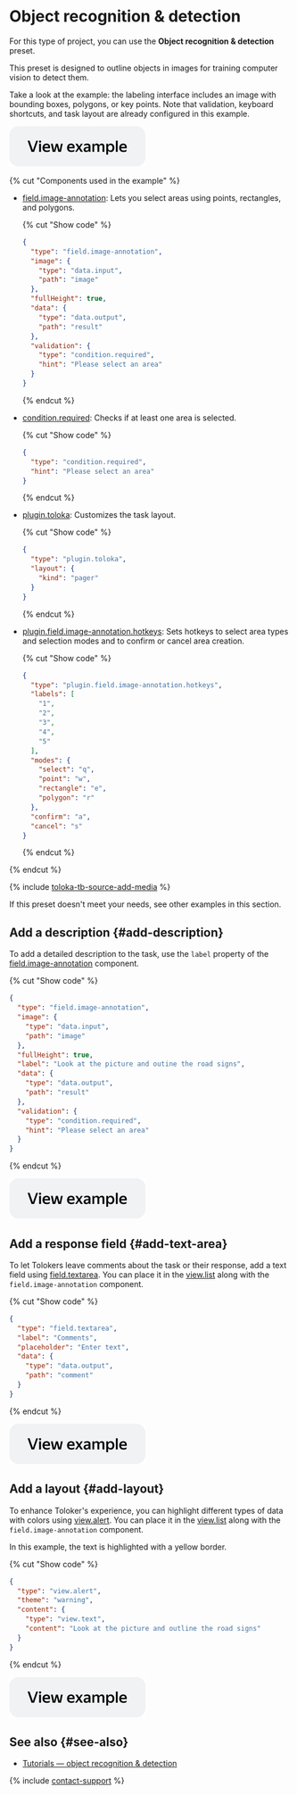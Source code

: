 # Object recognition & detection

For this type of project, you can use the **Object recognition & detection** preset.

This preset is designed to outline objects in images for training computer vision to detect them.

Take a look at the example: the labeling interface includes an image with bounding boxes, polygons, or key points. Note that validation, keyboard shortcuts, and task layout are already configured in this example.

[![](../_images/buttons/view-example.svg)](https://ya.cc/t/Bv2ocvkf3Vbvhr)

{% cut "Components used in the example" %}

- [field.image-annotation](../reference/field.image-annotation.md): Lets you select areas using points, rectangles, and polygons.

  {% cut "Show code" %}

  ```json
  {
    "type": "field.image-annotation",
    "image": {
      "type": "data.input",
      "path": "image"
    },
    "fullHeight": true,
    "data": {
      "type": "data.output",
      "path": "result"
    },
    "validation": {
      "type": "condition.required",
      "hint": "Please select an area"
    }
  }
  ```
  {% endcut %}

- [condition.required](../reference/condition.required.md): Checks if at least one area is selected.

  {% cut "Show code" %}

  ```json
  {
    "type": "condition.required",
    "hint": "Please select an area"
  }
  ```

  {% endcut %}

- [plugin.toloka](../reference/plugin.toloka.md): Customizes the task layout.

  {% cut "Show code" %}

  ```json
  {
    "type": "plugin.toloka",
    "layout": {
      "kind": "pager"
    }
  }
  ```

  {% endcut %}

- [plugin.field.image-annotation.hotkeys](../reference/plugin.field.image-annotation.hotkeys.md): Sets hotkeys to select area types and selection modes and to confirm or cancel area creation.

  {% cut "Show code" %}

  ```json
  {
    "type": "plugin.field.image-annotation.hotkeys",
    "labels": [
      "1",
      "2",
      "3",
      "4",
      "5"
    ],
    "modes": {
      "select": "q",
      "point": "w",
      "rectangle": "e",
      "polygon": "r"
    },
    "confirm": "a",
    "cancel": "s"
  }
  ```

  {% endcut %}

{% endcut %}

{% include [toloka-tb-source-add-media](../_includes/toloka-tb-source/id-toloka-tb-source/add-media.md) %}

If this preset doesn't meet your needs, see other examples in this section.

## Add a description {#add-description}

To add a detailed description to the task, use the `label` property of the [field.image-annotation](../reference/field.image-annotation.md) component.

{% cut "Show code" %}

```json
{
  "type": "field.image-annotation",
  "image": {
    "type": "data.input",
    "path": "image"
  },
  "fullHeight": true,
  "label": "Look at the picture and outine the road signs",
  "data": {
    "type": "data.output",
    "path": "result"
  },
  "validation": {
    "type": "condition.required",
    "hint": "Please select an area"
  }
}
```

{% endcut %}

[![](../_images/buttons/view-example.svg)](https://ya.cc/t/hrSYz9hX3VorDF)

## Add a response field {#add-text-area}

To let Tolokers leave comments about the task or their response, add a text field using [field.textarea](../reference/field.textarea.md). You can place it in the [view.list](../reference/view.list.md) along with the `field.image-annotation` component.

{% cut "Show code" %}

```json
{
  "type": "field.textarea",
  "label": "Comments",
  "placeholder": "Enter text",
  "data": {
    "type": "data.output",
    "path": "comment"
  }
}
```

{% endcut %}

[![](../_images/buttons/view-example.svg)](https://ya.cc/t/izf2rY-d3VoZgc)

## Add a layout {#add-layout}

To enhance Toloker's experience, you can highlight different types of data with colors using [view.alert](../reference/view.alert.md). You can place it in the [view.list](../reference/view.list.md) along with the `field.image-annotation` component.

In this example, the text is highlighted with a yellow border.

{% cut "Show code" %}

```json
{
  "type": "view.alert",
  "theme": "warning",
  "content": {
    "type": "view.text",
    "content": "Look at the picture and outline the road signs"
  }
}
```

{% endcut %}

[![](../_images/buttons/view-example.svg)](https://ya.cc/t/eLCcS7Tz3VvzPT)

## See also {#see-also}

- [Tutorials — object recognition & detection](../../guide/tutorials/selection.md)

{% include [contact-support](../_includes/contact-support.md) %}